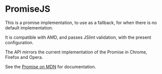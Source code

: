 PromiseJS
=========

This is a promise implementation, to use as a fallback, for when there is no default implementation.

It is compatible with AMD, and passes JSlint validation, with the present configuration.

The API mirrors the current implementation of the Promise in Chrome, Firefox and Opera.

See the [Promise on MDN](https://developer.mozilla.org/en-US/docs/Web/JavaScript/Reference/Global_Objects/Promise) for
documentation.
